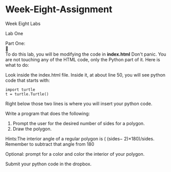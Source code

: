 # Week-Eight-Assignment
Week Eight Labs



Lab One

Part One:    
:turtle:  
To do this lab, you will be modifying the code in **index.html**  Don't panic. You are not touching any of the HTML code, only the Python part of it.  Here is what to do:  

Look inside the index.html file. Inside it, at about line 50, you will see python code that starts with:  

	import turtle   
	t = turtle.Turtle()  
      
Right below those two lines is where you will insert your python code.



Write a program that does the following:  

1. Prompt the user for the desired number of sides for a polygon.   
2. Draw the polygon.  

Hints:The interior angle of a regular polygon is ( (sides− 2)×180)/sides.  
Remember to subtract that angle from 180


Optional: prompt for a color and color the interior of your polygon.


Submit your python code in the dropbox.